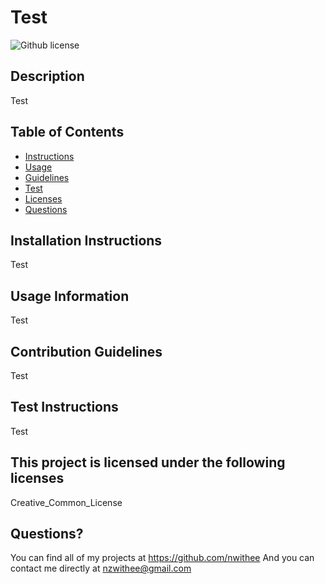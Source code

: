 # Test

  
  ![Github license](http://img.shields.io/badge/license-Creative_Common_License-blue.svg)
  

  ## Description
  Test

  ## Table of Contents
  * [Instructions](#instructions)
  * [Usage](#usage)
  * [Guidelines](#guidelines)
  * [Test](#test_instructions)
  * [Licenses](#licenses)
  * [Questions](#questions)

  ## Installation Instructions
  Test

  ## Usage Information
  Test

  ## Contribution Guidelines
  Test

  ## Test Instructions
  Test

  ## This project is licensed under the following licenses
  Creative_Common_License

  ## Questions?
  You can find all of my projects at https://github.com/nwithee
  And you can contact me directly at nzwithee@gmail.com

